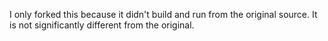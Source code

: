 
I only forked this because it didn't build and run from the original source. It
is not significantly different from the original.


